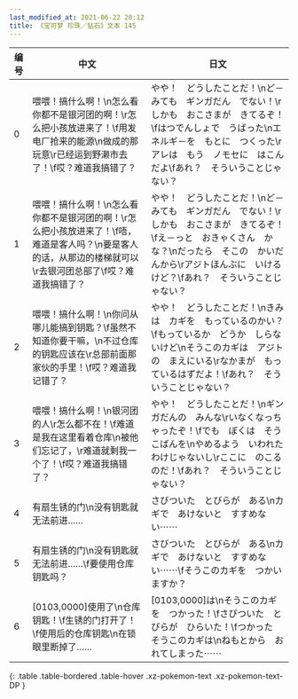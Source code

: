 ```yaml
---
last_modified_at: 2021-06-22 20:12
title: 《宝可梦 珍珠／钻石》文本 145
---
```

| 编号 | 中文 | 日文 |
| ---- | ---- | ---- |
| 0 | 喂喂！搞什么啊！\n怎么看你都不是银河团的啊！\r怎么把小孩放进来了！\f用发电厂抢来的能源\n做成的那玩意\r已经运到野濑市去了！\f哎？难道我搞错了？ | やや！　どうしたことだ！\nど－みても　ギンガだん　でない！\rしかも　おこさまが　きてるぞ！\fはつでんしょで　うばった\nエネルギ－を　もとに　つくった\rアレは　もう　ノモセに　はこんだよ\fあれ？　そういうことじゃない？ |
| 1 | 喂喂！搞什么啊！\n怎么看你都不是银河团的啊！\r怎么把小孩放进来了！\f唔，难道是客人吗？\n要是客人的话，从那边的楼梯就可以\r去银河团总部了\f哎？难道我搞错了？ | やや！　どうしたことだ！\nど－みても　ギンガだん　でない！\rしかも　おこさまが　きてるぞ！\fえ－っと　おきゃくさん　かな？\nだったら　そこの　かいだんから\rアジトほんぶに　いけるけど？\fあれ？　そういうことじゃない？ |
| 2 | 喂喂！搞什么啊！\n你问从哪儿能搞到钥匙？\f虽然不知道你要干嘛，\n不过仓库的钥匙应该在\r总部前面那家伙的手里！\f哎？难道我记错了？ | やや！　どうしたことだ！\nきみは　カギを　もっているのかい？\fもっているか　どうか　しらないけど\nそうこのカギは　アジトの　まえにいる\rなかまが　もっているはずだよ！\fあれ？　そういうことじゃない？ |
| 3 | 喂喂！搞什么啊！\n银河团的人\r怎么都不在！\f难道是我在这里看着仓库\n被他们忘记了，\r难道就剩我一个了！\f哎？难道我搞错了？ | やや！　どうしたことだ！\nギンガだんの　みんな\rいなくなっちゃったぞ！\fでも　ぼくは　そうこばんを\nやめるよう　いわれたわけじゃないし\rここに　のこるのだ！\fあれ？　そういうことじゃない？ |
| 4 | 有扇生锈的门\n没有钥匙就无法前进…… | さびついた　とびらが　ある\nカギで　あけないと　すすめない⋯⋯ |
| 5 | 有扇生锈的门\n没有钥匙就无法前进……\f要使用仓库钥匙吗？ | さびついた　とびらが　ある\nカギで　あけないと　すすめない⋯⋯\fそうこのカギを　つかいますか？ |
| 6 | [0103,0000]使用了\n仓库钥匙！\f生锈的门打开了！\f使用后的仓库钥匙\n在锁眼里断掉了…… | [0103,0000]は\nそうこのカギを　つかった！\fさびついた　とびらが　ひらいた！\fつかった　そうこのカギは\nねもとから　おれてしまった⋯⋯ |
{: .table .table-bordered .table-hover .xz-pokemon-text .xz-pokemon-text-DP }